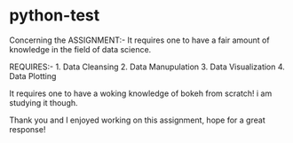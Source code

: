 # python-test

Concerning the ASSIGNMENT:-
  It requires one to have a fair amount of knowledge in the field of data science.
  
 REQUIRES:-
    1. Data Cleansing
    2. Data Manupulation
    3. Data Visualization
    4. Data Plotting
  
  It requires one to have a woking knowledge of bokeh from scratch!
  i am studying it though. 
  
  Thank you and I enjoyed working on this assignment, hope for a great response!
